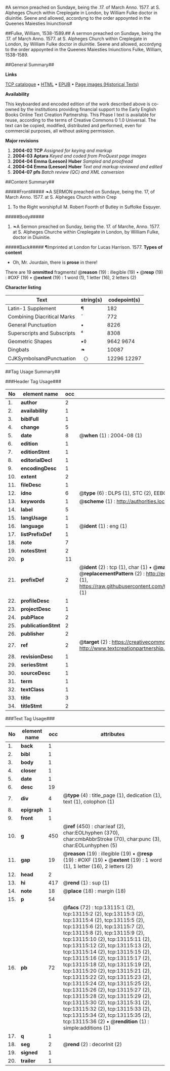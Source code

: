 #A sermon preached on Sundaye, being the .17. of March Anno. 1577. at S. Alpheges Church within Creplegate in London, by William Fulke doctor in diuinitie. Seene and allowed, accordyng to the order appoynted in the Queenes Maiesties Iniunctions#

##Fulke, William, 1538-1589.##
A sermon preached on Sundaye, being the .17. of March Anno. 1577. at S. Alpheges Church within Creplegate in London, by William Fulke doctor in diuinitie. Seene and allowed, accordyng to the order appoynted in the Queenes Maiesties Iniunctions
Fulke, William, 1538-1589.

##General Summary##

**Links**

[TCP catalogue](http://www.ota.ox.ac.uk/tcp/)  • 
[HTML](http://tei.it.ox.ac.uk/tcp/Texts-HTML/free/A01/A01331.html)  • 
[EPUB](http://tei.it.ox.ac.uk/tcp/Texts-EPUB/free/A01/A01331.epub) • 
[Page images (Historical Texts)](https://data.historicaltexts.jisc.ac.uk/view?pubId=eebo-99848042e&pageId=eebo-99848042e-13115-1)

**Availability**

This keyboarded and encoded edition of the
	       work described above is co-owned by the institutions
	       providing financial support to the Early English Books
	       Online Text Creation Partnership. This Phase I text is
	       available for reuse, according to the terms of Creative
	       Commons 0 1.0 Universal. The text can be copied,
	       modified, distributed and performed, even for
	       commercial purposes, all without asking permission.

**Major revisions**

1. __2004-02__ __TCP__ *Assigned for keying and markup*
1. __2004-03__ __Aptara__ *Keyed and coded from ProQuest page images*
1. __2004-04__ __Emma (Leeson) Huber__ *Sampled and proofread*
1. __2004-04__ __Emma (Leeson) Huber__ *Text and markup reviewed and edited*
1. __2004-07__ __pfs__ *Batch review (QC) and XML conversion*

##Content Summary##

#####Front#####
❧A SERMON
preached on Sundaye,
being the. 17, of March
Anno. 1577. at S. Alpheges
Church within Crep
1. To the Right worshipfull
M. Robert Foorth
of Butley in Suffolke
Esquyer.

#####Body#####

1. ❧A Sermon preached
on Sunday, being the. 17. of
Marche, Anno. 1577. at S.
Alpheges Churche within
Creplegate in London, by
William Fulke, doctor
in Diuinitie.

#####Back#####
¶Imprinted at London
for Lucas Harrison.
1577.
**Types of content**

  * Oh, Mr. Jourdain, there is **prose** in there!

There are 19 **ommitted** fragments! 
 @__reason__ (19) : illegible (19)  •  @__resp__ (19) : #OXF (19)  •  @__extent__ (19) : 1 word (1), 1 letter (16), 2 letters (2)

**Character listing**


|Text|string(s)|codepoint(s)|
|---|---|---|
|Latin-1 Supplement|¶|182|
|Combining             Diacritical Marks|̄|772|
|General Punctuation|•|8226|
|Superscripts             and Subscripts|⁴|8308|
|Geometric Shapes|▪◊|9642 9674|
|Dingbats|❧|10087|
|CJKSymbolsandPunctuation|〈〉|12296 12297|

##Tag Usage Summary##

###Header Tag Usage###

|No|element name|occ|attributes|
|---|---|---|---|
|1.|__author__|2||
|2.|__availability__|1||
|3.|__biblFull__|1||
|4.|__change__|5||
|5.|__date__|8| @__when__ (1) : 2004-08 (1)|
|6.|__edition__|1||
|7.|__editionStmt__|1||
|8.|__editorialDecl__|1||
|9.|__encodingDesc__|1||
|10.|__extent__|2||
|11.|__fileDesc__|1||
|12.|__idno__|6| @__type__ (6) : DLPS (1), STC (2), EEBO-CITATION (1), PROQUEST (1), VID (1)|
|13.|__keywords__|1| @__scheme__ (1) : http://authorities.loc.gov/ (1)|
|14.|__label__|5||
|15.|__langUsage__|1||
|16.|__language__|1| @__ident__ (1) : eng (1)|
|17.|__listPrefixDef__|1||
|18.|__note__|7||
|19.|__notesStmt__|2||
|20.|__p__|11||
|21.|__prefixDef__|2| @__ident__ (2) : tcp (1), char (1)  •  @__matchPattern__ (2) : ([0-9\-]+):([0-9IVX]+) (1), (.+) (1)  •  @__replacementPattern__ (2) : http://eebo.chadwyck.com/downloadtiff?vid=$1&page=$2 (1), https://raw.githubusercontent.com/textcreationpartnership/Texts/master/tcpchars.xml#$1 (1)|
|22.|__profileDesc__|1||
|23.|__projectDesc__|1||
|24.|__pubPlace__|2||
|25.|__publicationStmt__|2||
|26.|__publisher__|2||
|27.|__ref__|2| @__target__ (2) : https://creativecommons.org/publicdomain/zero/1.0/ (1), http://www.textcreationpartnership.org/docs/. (1)|
|28.|__revisionDesc__|1||
|29.|__seriesStmt__|1||
|30.|__sourceDesc__|1||
|31.|__term__|1||
|32.|__textClass__|1||
|33.|__title__|3||
|34.|__titleStmt__|2||


###Text Tag Usage###

|No|element name|occ|attributes|
|---|---|---|---|
|1.|__back__|1||
|2.|__bibl__|1||
|3.|__body__|1||
|4.|__closer__|1||
|5.|__date__|1||
|6.|__desc__|19||
|7.|__div__|4| @__type__ (4) : title_page (1), dedication (1), text (1), colophon (1)|
|8.|__epigraph__|1||
|9.|__front__|1||
|10.|__g__|450| @__ref__ (450) : char:leaf (2), char:EOLhyphen (370), char:cmbAbbrStroke (70), char:punc (3), char:EOLunhyphen (5)|
|11.|__gap__|19| @__reason__ (19) : illegible (19)  •  @__resp__ (19) : #OXF (19)  •  @__extent__ (19) : 1 word (1), 1 letter (16), 2 letters (2)|
|12.|__head__|2||
|13.|__hi__|417| @__rend__ (1) : sup (1)|
|14.|__note__|18| @__place__ (18) : margin (18)|
|15.|__p__|54||
|16.|__pb__|72| @__facs__ (72) : tcp:13115:1 (2), tcp:13115:2 (2), tcp:13115:3 (2), tcp:13115:4 (2), tcp:13115:5 (2), tcp:13115:6 (2), tcp:13115:7 (2), tcp:13115:8 (2), tcp:13115:9 (2), tcp:13115:10 (2), tcp:13115:11 (2), tcp:13115:12 (2), tcp:13115:13 (2), tcp:13115:14 (2), tcp:13115:15 (2), tcp:13115:16 (2), tcp:13115:17 (2), tcp:13115:18 (2), tcp:13115:19 (2), tcp:13115:20 (2), tcp:13115:21 (2), tcp:13115:22 (2), tcp:13115:23 (2), tcp:13115:24 (2), tcp:13115:25 (2), tcp:13115:26 (2), tcp:13115:27 (2), tcp:13115:28 (2), tcp:13115:29 (2), tcp:13115:30 (2), tcp:13115:31 (2), tcp:13115:32 (2), tcp:13115:33 (2), tcp:13115:34 (2), tcp:13115:35 (2), tcp:13115:36 (2)  •  @__rendition__ (1) : simple:additions (1)|
|17.|__q__|1||
|18.|__seg__|2| @__rend__ (2) : decorInit (2)|
|19.|__signed__|1||
|20.|__trailer__|1||
